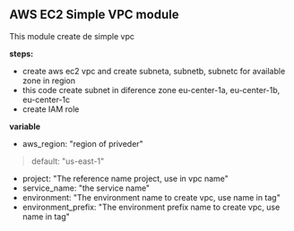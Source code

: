 AWS EC2 Simple VPC module
---
This module create de simple vpc

**steps:**
* create aws ec2 vpc and create subneta, subnetb, subnetc for available zone in region
* this code create subnet in diference zone eu-center-1a, eu-center-1b, eu-center-1c
* create IAM role



**variable**
* aws_region:           "region of priveder"
>default: "us-east-1"
* project:              "The reference name project, use in vpc name"
* service_name:         "the service name"
* environment:          "The environment name to create vpc, use name in tag"
* environment_prefix:   "The environment prefix name to create vpc, use name in tag"



